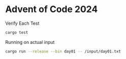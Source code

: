 # Advent of Code 2024

Verify Each Test

```zsh
cargo test
```

Running on actual input

```zsh
cargo run --release --bin day01 -- /input/day01.txt
```
